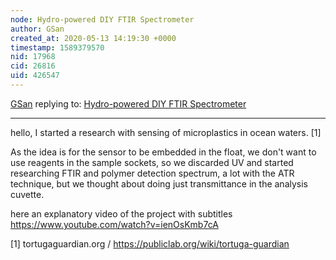 ```yaml
---
node: Hydro-powered DIY FTIR Spectrometer
author: GSan
created_at: 2020-05-13 14:19:30 +0000
timestamp: 1589379570
nid: 17968
cid: 26816
uid: 426547
---
```




[GSan](../profile/GSan) replying to: [Hydro-powered DIY FTIR Spectrometer](../notes/bryanchua/12-18-2018/hydro-powered-diy-ftir-spectrometer)

----
hello, I started a research with sensing of microplastics in ocean waters. [1]

As the idea is for the sensor to be embedded in the float, we don't want to use reagents in the sample sockets, so we discarded UV and started researching FTIR and polymer detection spectrum, a lot with the ATR technique, but we thought about doing just transmittance in the analysis cuvette.

here an explanatory video of the project with subtitles https://www.youtube.com/watch?v=ienOsKmb7cA

[1] tortugaguardian.org / https://publiclab.org/wiki/tortuga-guardian